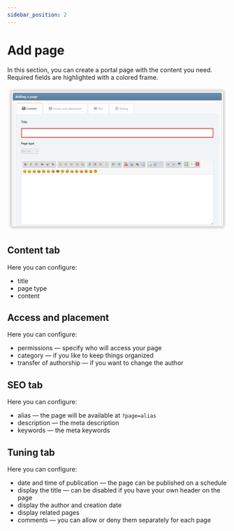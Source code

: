 ```yaml
---
sidebar_position: 2
---
```


# Add page
In this section, you can create a portal page with the content you need. Required fields are highlighted with a colored frame.

![Here we add a new page](new_page.png)

## Content tab
Here you can configure:
* title
* page type
* content

## Access and placement
Here you can configure:
* permissions — specify who will access your page
* category — if you like to keep things organized
* transfer of authorship — if you want to change the author

## SEO tab
Here you can configure:
* alias — the page will be available at `?page=alias`
* description — the meta description
* keywords — the meta keywords

## Tuning tab
Here you can configure:
* date and time of publication — the page can be published on a schedule
* display the title — can be disabled if you have your own header on the page
* display the author and creation date
* display related pages
* comments — you can allow or deny them separately for each page
